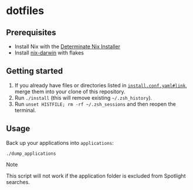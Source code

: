 # dotfiles

## Prerequisites

- Install Nix with the [Determinate Nix Installer](https://github.com/DeterminateSystems/nix-installer)
- Install [nix-darwin](https://github.com/LnL7/nix-darwin) with flakes

## Getting started

1. If you already have files or directories listed in [`install.conf.yaml#link`](./install.conf.yaml), merge them into your clone of this repository.
2. Run `./install` (this will remove existing `~/.zsh_history`).
3. Run `unset HISTFILE; rm -rf ~/.zsh_sessions` and then reopen the terminal.

## Usage

Back up your applications into `applications`:

```shell
./dump_applications
```

> [!NOTE]
> This script will not work if the application folder is excluded from Spotlight searches.
